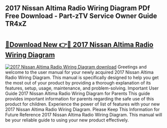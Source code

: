 ## 2017 Nissan Altima Radio Wiring Diagram PDf Free Download - Part-zTV Service Owner Guide TR4xZ

# <h2><a href="http://dflo9o.blite.top/?on=2017+Nissan+Altima+Radio+Wiring+Diagram">🔗Download New 👉🔴 2017 Nissan Altima Radio Wiring Diagram</a></h2>

[![2017 Nissan Altima Radio Wiring Diagram download](https://i.imgur.com/lujVjoI.png)](http://dflo9o.blite.top/?on=2017+Nissan+Altima+Radio+Wiring+Diagram)
Greetings and welcome to the user manual for your newly acquired 2017 Nissan Altima Radio Wiring Diagram. This manual is specifically designed to help you get the most out of your product by providing a thorough explanation of its features, setup, usage, maintenance, and problem-solving. Important User Guide 2017 Nissan Altima Radio Wiring Diagram for Parents This guide provides important information for parents regarding the safe use of this product for children. Experience the power of list of features with your new 2017 Nissan Altima Radio Wiring Diagram. Please Keep This Information for Future Reference 2017 Nissan Altima Radio Wiring Diagram. This manual will be your reliable guide to using your new product effectively.
